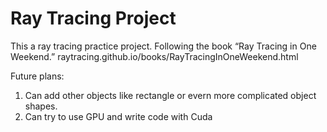 # Ray Tracing Project 
This a ray tracing practice project. Following the book “Ray Tracing in One Weekend.” raytracing.github.io/books/RayTracingInOneWeekend.html

Future plans:
1) Can add other objects like rectangle or evern more complicated object shapes. 
2) Can try to use GPU and write code with Cuda
